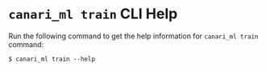 # `canari_ml train` CLI Help

Run the following command to get the help information for `canari_ml train` command:

```console exec="on" source="material-block" result="ansi"
$ canari_ml train --help
```
